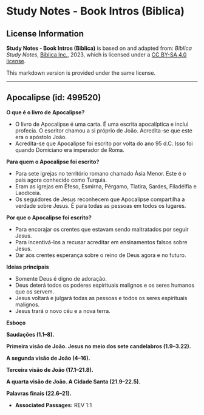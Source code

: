 # Study Notes - Book Intros (Biblica)

## License Information

**Study Notes - Book Intros (Biblica)** is based on and adapted from: _Biblica Study Notes_, [Biblica Inc.](https://www.biblica.com/), 2023, which is licensed under a [CC BY-SA 4.0 license](https://creativecommons.org/licenses/by-sa/4.0/legalcode.en).

This markdown version is provided under the same license.



--------------------------------

## Apocalipse (id: 499520)

**O que é o livro de** **Apocalipse?**

* O livro de Apocalipse é uma carta. É uma escrita apocalíptica e inclui profecia. O escritor chamou a si próprio de João. Acredita\-se que este era o apóstolo João.
* Acredita\-se que Apocalipse foi escrito por volta do ano 95 d.C. Isso foi quando Domiciano era imperador de Roma.

**Para quem o Apocalipse foi escrito?**

* Para sete igrejas no território romano chamado Ásia Menor. Este é o país agora conhecido como Turquia.
* Eram as igrejas em Éfeso, Esmirna, Pérgamo, Tiatira, Sardes, Filadélfia e Laodiceia.
* Os seguidores de Jesus reconhecem que Apocalipse compartilha a verdade sobre Jesus. É para todas as pessoas em todos os lugares.

**Por que o Apocalipse foi escrito?**

* Para encorajar os crentes que estavam sendo maltratados por seguir Jesus.
* Para incentivá\-los a recusar acreditar em ensinamentos falsos sobre Jesus.
* Dar aos crentes esperança sobre o reino de Deus agora e no futuro.

**Ideias principais**

* Somente Deus é digno de adoração.
* Deus deterá todos os poderes espirituais malignos e os seres humanos que os servem.
* Jesus voltará e julgará todas as pessoas e todos os seres espirituais malignos.
* Jesus trará o novo céu e a nova terra.

**Esboço**

**Saudações (1\.1–8\).**

**Primeira visão de João. Jesus no meio dos sete candelabros (1\.9–3\.22\).**

**A segunda visão de João (4–16\).**

**Terceira visão de João (17\.1–21\.8\).**

**A quarta visão de João. A Cidade Santa (21\.9–22\.5\).**

**Palavras finais (22\.6–21\).**

* **Associated Passages:** REV 1:1

